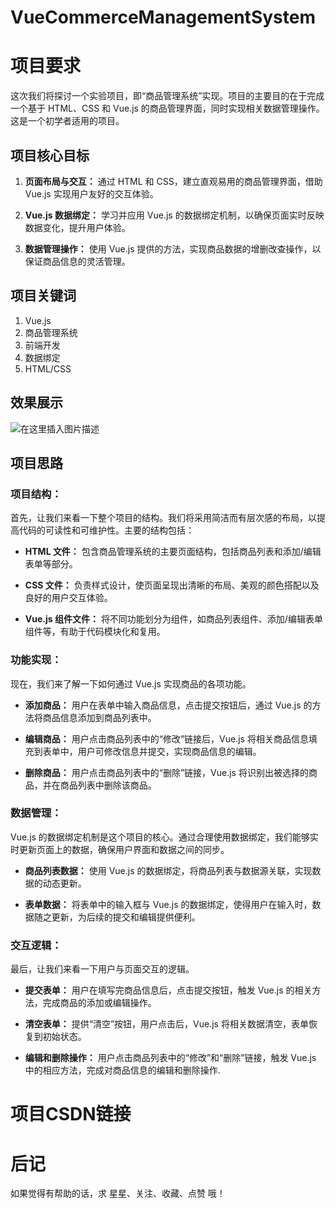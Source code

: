 # VueCommerceManagementSystem

# 项目要求

这次我们将探讨一个实验项目，即“商品管理系统”实现。项目的主要目的在于完成一个基于 HTML、CSS 和 Vue.js 的商品管理界面，同时实现相关数据管理操作。这是一个初学者适用的项目。

## 项目核心目标

1. **页面布局与交互：** 通过 HTML 和 CSS，建立直观易用的商品管理界面，借助 Vue.js 实现用户友好的交互体验。

2. **Vue.js 数据绑定：** 学习并应用 Vue.js 的数据绑定机制，以确保页面实时反映数据变化，提升用户体验。

3. **数据管理操作：** 使用 Vue.js 提供的方法，实现商品数据的增删改查操作，以保证商品信息的灵活管理。

## 项目关键词

1. Vue.js
2. 商品管理系统
3. 前端开发
4. 数据绑定
5. HTML/CSS

## 效果展示

![在这里插入图片描述](https://img-blog.csdnimg.cn/direct/f7e1542ed818436baf1971436d5b7e56.png)



## 项目思路

### 项目结构：

首先，让我们来看一下整个项目的结构。我们将采用简洁而有层次感的布局，以提高代码的可读性和可维护性。主要的结构包括：

- **HTML 文件：** 包含商品管理系统的主要页面结构，包括商品列表和添加/编辑表单等部分。

- **CSS 文件：** 负责样式设计，使页面呈现出清晰的布局、美观的颜色搭配以及良好的用户交互体验。

- **Vue.js 组件文件：** 将不同功能划分为组件，如商品列表组件、添加/编辑表单组件等，有助于代码模块化和复用。

### 功能实现：

现在，我们来了解一下如何通过 Vue.js 实现商品的各项功能。

- **添加商品：** 用户在表单中输入商品信息，点击提交按钮后，通过 Vue.js 的方法将商品信息添加到商品列表中。

- **编辑商品：** 用户点击商品列表中的“修改”链接后，Vue.js 将相关商品信息填充到表单中，用户可修改信息并提交，实现商品信息的编辑。

- **删除商品：** 用户点击商品列表中的“删除”链接，Vue.js 将识别出被选择的商品，并在商品列表中删除该商品。

### 数据管理：

Vue.js 的数据绑定机制是这个项目的核心。通过合理使用数据绑定，我们能够实时更新页面上的数据，确保用户界面和数据之间的同步。

- **商品列表数据：** 使用 Vue.js 的数据绑定，将商品列表与数据源关联，实现数据的动态更新。

- **表单数据：** 将表单中的输入框与 Vue.js 的数据绑定，使得用户在输入时，数据随之更新，为后续的提交和编辑提供便利。

### 交互逻辑：

最后，让我们来看一下用户与页面交互的逻辑。

- **提交表单：** 用户在填写完商品信息后，点击提交按钮，触发 Vue.js 的相关方法，完成商品的添加或编辑操作。

- **清空表单：** 提供“清空”按钮，用户点击后，Vue.js 将相关数据清空，表单恢复到初始状态。

- **编辑和删除操作：** 用户点击商品列表中的“修改”和“删除”链接，触发 Vue.js 中的相应方法，完成对商品信息的编辑和删除操作.


# 项目CSDN链接

# 后记
如果觉得有帮助的话，求 星星、关注、收藏、点赞 哦！
